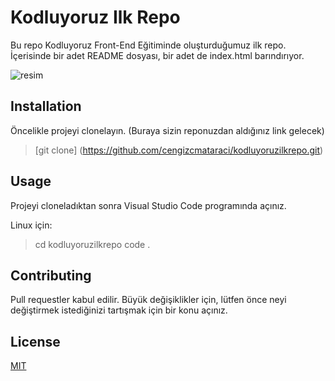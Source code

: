 # Kodluyoruz Ilk Repo
Bu repo Kodluyoruz Front-End Eğitiminde oluşturduğumuz ilk repo. İçerisinde bir adet README dosyası, bir adet de index.html barındırıyor.

![resim](C:\Users\Uğur\Desktop\kodluyoruzilkrepo-main)

## Installation
Öncelikle projeyi clonelayın. (Buraya sizin reponuzdan aldığınız link gelecek)
>[git clone] (https://github.com/cengizcmataraci/kodluyoruzilkrepo.git)
## Usage
Projeyi cloneladıktan sonra Visual Studio Code programında açınız.

Linux için:

>cd kodluyoruzilkrepo
code .
## Contributing
Pull requestler kabul edilir. Büyük değişiklikler için, lütfen önce neyi değiştirmek istediğinizi tartışmak için bir konu açınız.
## License
[MIT](https://choosealicense.com/licenses/mit/)

